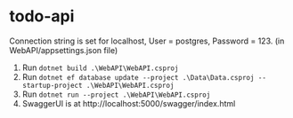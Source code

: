 # todo-api
Connection string is set for localhost, User = postgres, Password = 123. (in WebAPI/appsettings.json file)

1. Run `dotnet build .\WebAPI\WebAPI.csproj`
2. Run `dotnet ef database update --project .\Data\Data.csproj --startup-project .\WebAPI\WebAPI.csproj`
3. Run `dotnet run --project .\WebAPI\WebAPI.csproj`
4. SwaggerUI is at http://localhost:5000/swagger/index.html
